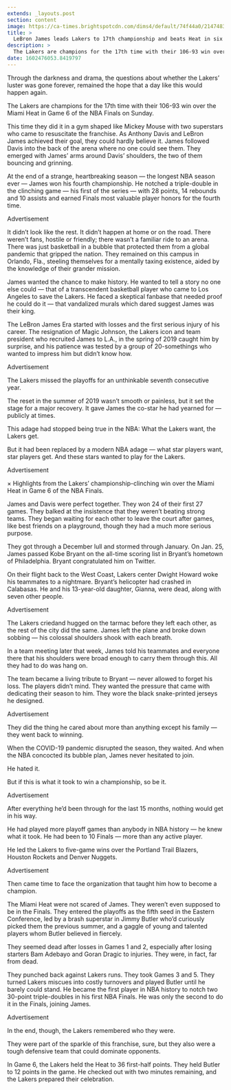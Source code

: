 ```yaml
--- 
extends: _layouts.post 
section: content 
image: https://ca-times.brightspotcdn.com/dims4/default/74f44a0/2147483647/strip/true/crop/1302x684+0+0/resize/1200x630!/quality/90/?url=https%3A%2F%2Fcalifornia-times-brightspot.s3.amazonaws.com%2F1e%2F81%2F688f06ba4f74ab6c63516568c528%2Fla-photos-1staff-622053-sp-1011-lakers-heat-finals14-wjs.jpg 
title: > 
  LeBron James leads Lakers to 17th championship and beats Heat in six games in Finals 
description: > 
  The Lakers are champions for the 17th time with their 106-93 win over the Miami Heat in Game 6 of the NBA Finals on Sunday.At the end of a strange, heartbreaking season — the longest NBA season ever — James won his fourth championship.James wanted the chance to make history.Advertisement× Highlights from the Lakers’ championship-clinching win over the Miami Heat in Game 6 of the NBA Finals.He became the first player in NBA history to notch two 30-point triple-doubles in his first NBA Finals. 
date: 1602476053.8419797 
--- 
```

Through the darkness and drama, the questions about whether the Lakers’ luster was gone forever, remained the hope that a day like this would happen again.

The Lakers are champions for the 17th time with their 106-93 win over the Miami Heat in Game 6 of the NBA Finals on Sunday.

This time they did it in a gym shaped like Mickey Mouse with two superstars who came to resuscitate the franchise. As Anthony Davis and LeBron James achieved their goal, they could hardly believe it. James followed Davis into the back of the arena where no one could see them. They emerged with James’ arms around Davis’ shoulders, the two of them bouncing and grinning.

At the end of a strange, heartbreaking season — the longest NBA season ever — James won his fourth championship. He notched a triple-double in the clinching game — his first of the series — with 28 points, 14 rebounds and 10 assists and earned Finals most valuable player honors for the fourth time.

Advertisement

It didn’t look like the rest. It didn’t happen at home or on the road. There weren’t fans, hostile or friendly; there wasn’t a familiar ride to an arena. There was just basketball in a bubble that protected them from a global pandemic that gripped the nation. They remained on this campus in Orlando, Fla., steeling themselves for a mentally taxing existence, aided by the knowledge of their grander mission.

James wanted the chance to make history. He wanted to tell a story no one else could — that of a transcendent basketball player who came to Los Angeles to save the Lakers. He faced a skeptical fanbase that needed proof he could do it — that vandalized murals which dared suggest James was their king.

The LeBron James Era started with losses and the first serious injury of his career. The resignation of Magic Johnson, the Lakers icon and team president who recruited James to L.A., in the spring of 2019 caught him by surprise, and his patience was tested by a group of 20-somethings who wanted to impress him but didn’t know how.

Advertisement

The Lakers missed the playoffs for an unthinkable seventh consecutive year.

The reset in the summer of 2019 wasn’t smooth or painless, but it set the stage for a major recovery. It gave James the co-star he had yearned for — publicly at times.

This adage had stopped being true in the NBA: What the Lakers want, the Lakers get.

But it had been replaced by a modern NBA adage — what star players want, star players get. And these stars wanted to play for the Lakers.

Advertisement

× Highlights from the Lakers’ championship-clinching win over the Miami Heat in Game 6 of the NBA Finals.

James and Davis were perfect together. They won 24 of their first 27 games. They balked at the insistence that they weren’t beating strong teams. They began waiting for each other to leave the court after games, like best friends on a playground, though they had a much more serious purpose.

They got through a December lull and stormed through January. On Jan. 25, James passed Kobe Bryant on the all-time scoring list in Bryant’s hometown of Philadelphia. Bryant congratulated him on Twitter.

On their flight back to the West Coast, Lakers center Dwight Howard woke his teammates to a nightmare. Bryant’s helicopter had crashed in Calabasas. He and his 13-year-old daughter, Gianna, were dead, along with seven other people.

Advertisement

The Lakers criedand hugged on the tarmac before they left each other, as the rest of the city did the same. James left the plane and broke down sobbing — his colossal shoulders shook with each breath.

In a team meeting later that week, James told his teammates and everyone there that his shoulders were broad enough to carry them through this. All they had to do was hang on.

The team became a living tribute to Bryant — never allowed to forget his loss. The players didn’t mind. They wanted the pressure that came with dedicating their season to him. They wore the black snake-printed jerseys he designed.

Advertisement

They did the thing he cared about more than anything except his family — they went back to winning.

When the COVID-19 pandemic disrupted the season, they waited. And when the NBA concocted its bubble plan, James never hesitated to join.

He hated it.

But if this is what it took to win a championship, so be it.

Advertisement

After everything he’d been through for the last 15 months, nothing would get in his way.

He had played more playoff games than anybody in NBA history — he knew what it took. He had been to 10 Finals — more than any active player.

He led the Lakers to five-game wins over the Portland Trail Blazers, Houston Rockets and Denver Nuggets.

Advertisement

Then came time to face the organization that taught him how to become a champion.

The Miami Heat were not scared of James. They weren’t even supposed to be in the Finals. They entered the playoffs as the fifth seed in the Eastern Conference, led by a brash superstar in Jimmy Butler who’d curiously picked them the previous summer, and a gaggle of young and talented players whom Butler believed in fiercely.

They seemed dead after losses in Games 1 and 2, especially after losing starters Bam Adebayo and Goran Dragic to injuries. They were, in fact, far from dead.

They punched back against Lakers runs. They took Games 3 and 5. They turned Lakers miscues into costly turnovers and played Butler until he barely could stand. He became the first player in NBA history to notch two 30-point triple-doubles in his first NBA Finals. He was only the second to do it in the Finals, joining James.

Advertisement

In the end, though, the Lakers remembered who they were.

They were part of the sparkle of this franchise, sure, but they also were a tough defensive team that could dominate opponents.

In Game 6, the Lakers held the Heat to 36 first-half points. They held Butler to 12 points in the game. He checked out with two minutes remaining, and the Lakers prepared their celebration.